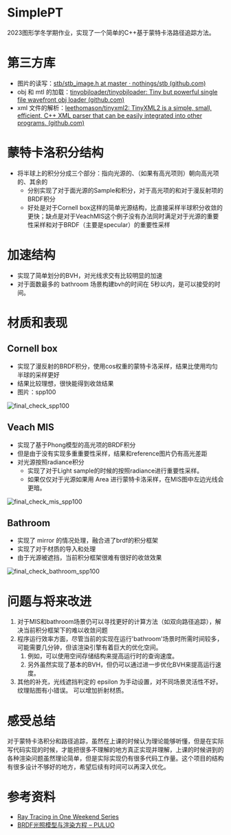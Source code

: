 # SimplePT



2023图形学冬学期作业，实现了一个简单的C++基于蒙特卡洛路径追踪方法。

# 第三方库

- 图片的读写：[stb/stb_image.h at master · nothings/stb (github.com)](https://github.com/nothings/stb/blob/master/stb_image.h) 
- obj 和 mtl 的加载：[tinyobjloader/tinyobjloader: Tiny but powerful single file wavefront obj loader (github.com)](https://github.com/tinyobjloader/tinyobjloader)
- xml 文件的解析：[leethomason/tinyxml2: TinyXML2 is a simple, small, efficient, C++ XML parser that can be easily integrated into other programs. (github.com)](https://github.com/leethomason/tinyxml2)

# 蒙特卡洛积分结构

- 将半球上的积分分成三个部分：指向光源的、（如果有高光项则）朝向高光项的、其余的
  - 分别实现了对于面光源的Sample和积分，对于高光项的和对于漫反射项的BRDF积分
  - 好处是对于Cornell box这样的简单光源结构，比直接采样半球积分收敛的更快；缺点是对于VeachMIS这个例子没有办法同时满足对于光源的重要性采样和对于BRDF（主要是specular）的重要性采样

# 加速结构

- 实现了简单划分的BVH，对光线求交有比较明显的加速
- 对于面数最多的 bathroom 场景构建bvh的时间在 5秒以内，是可以接受的时间。

# 材质和表现

## Cornell box

- 实现了漫反射的BRDF积分，使用cos权重的蒙特卡洛采样，结果比使用均匀半球的采样更好
- 结果比较理想，很快能得到收敛结果
- 图片：spp100

![final_check_spp100](.\SimplePT\image\final_check_spp100.png)

## Veach MIS

- 实现了基于Phong模型的高光项的BRDF积分
- 但是由于没有实现多重重要性采样，结果和reference图片仍有高光差距
- 对光源按照radiance积分
  - 实现了对于Light sample的时候的按照radiance进行重要性采样。
  - 如果仅仅对于光源如果用 Area 进行蒙特卡洛采样，在MIS图中左边光线会更暗。

![final_check_mis_spp100](.\SimplePT\image\final_check_mis_spp100.png)

## Bathroom

- 实现了 mirror 的情况处理，融合进了brdf的积分框架
- 实现了对于材质的导入和处理
- 由于光源被遮挡，当前积分框架很难有很好的收敛效果

![final_check_bathroom_spp100](.\SimplePT\image\final_check_bathroom_spp100.png)

# 问题与将来改进

1. 对于MIS和bathroom场景仍可以寻找更好的计算方法（如双向路径追踪），解决当前积分框架下的难以收敛问题
2. 程序运行效率方面，尽管当前的实现在运行'bathroom'场景时所需时间较多，可能需要几分钟，但该渲染引擎有着巨大的优化空间。
   1. 例如，可以使用空间存储结构来提高运行时的查询速度。
   2. 另外虽然实现了基本的BVH，但仍可以通过进一步优化BVH来提高运行速度。
3. 其他的补充，光线遮挡判定的 epsilon 为手动设置，对不同场景灵活性不好。纹理贴图有小错误。 可以增加折射材质。

# 感受总结

对于蒙特卡洛积分和路径追踪，虽然在上课的时候认为理论能够听懂，但是在实际写代码实现的时候，才能把很多不理解的地方真正实现并理解，上课的时候讲到的各种渲染问题虽然理论简单，但是实际实现仍有很多代码工作量。这个项目的结构有很多设计不够好的地方，希望后续有时间可以再深入优化。

# 参考资料

- [Ray Tracing in One Weekend Series](https://raytracing.github.io/)
- [BRDF光照模型与渲染方程 – PULUO](https://puluo.top/brdf光照模型与渲染方程/)



